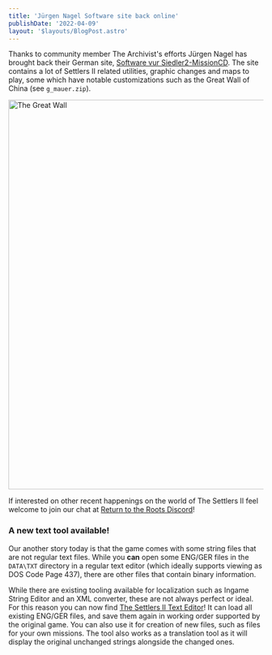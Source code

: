 ```yaml
---
title: 'Jürgen Nagel Software site back online'
publishDate: '2022-04-09'
layout: '$layouts/BlogPost.astro'
---
```


Thanks to community member The Archivist's efforts Jürgen Nagel has brought back their German site, [Software vur Siedler2-MissionCD](http://www.jnsoftware.de/Siedler2/home.htm). The site contains a lot of Settlers II related utilities, graphic changes and maps to play, some which have notable customizations such as the Great Wall of China (see `g_mauer.zip`).

<img alt="The Great Wall" src="/assets/2022-04-09_The_Great_Wall.png" width="1024" height="768" />

If interested on other recent happenings on the world of The Settlers II feel welcome to join our chat at [Return to the Roots Discord](https://discord.gg/kyTQsSx)!


### A new text tool available!

Our another story today is that the game comes with some string files that are not regular text files. While you **can** open some ENG/GER files in the `DATA\TXT` directory in a regular text editor (which ideally supports viewing as DOS Code Page 437), there are other files that contain binary information.

While there are existing tooling available for localization such as Ingame String Editor and an XML converter, these are not always perfect or ideal. For this reason you can now find <a href="https://codesandbox-astro-solidjs-playground-dwgql6gwv-merri.vercel.app/settlers2Text">The Settlers II Text Editor</a>! It can load all existing ENG/GER files, and save them again in working order supported by the original game. You can also use it for creation of new files, such as files for your own missions. The tool also works as a translation tool as it will display the original unchanged strings alongside the changed ones.
